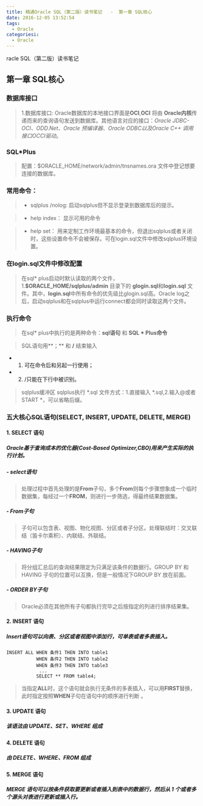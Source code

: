 ```yaml
---
title: 精通Oracle SQL（第二版）读书笔记   -  第一章 SQL核心
date: 2016-12-05 13:52:54
tags:
  - Oracle
categoriesi:
  - Oracle
---
```



racle SQL（第二版）读书笔记
## 第一章 SQL核心
### 数据库接口
> 1.数据库接口:
> Oracle数据库的本地接口界面是**OCI**,**OCI** 将由 **Oracle内核**传递而来的查询语句发送到数据库。其他语言对应的接口：*Oracle JDBC-OCI、ODD.Net、Oracle 预编译器、Oracle ODBC以及Oracle C++ 调用接口OCCI驱动*。

### SQL*Plus
>配置：$ORACLE_HOME/network/admin/tnsnames.ora 文件中登记想要连接的数据库。


### 常用命令：
> * sqlplus /nolog: 启动sqlplus但不显示登录到数据库后的提示。

> * help index： 显示可用的命令

> * help set： 用来定制工作环境最基本的命令，但退出sqlplus或者关闭时，这些设置命令不会被保存。可在login.sql文件中修改sqlplus环境设置。

### 在login.sql文件中修改配置

> 在sql* plus启动时默认读取的两个文件，1.**$ORACLE_HOME/sqlplus/admin** 目录下的 **glogin.sql**和**login.sql** 文件。其中，**login.sql**中所有命令的优先级比glogin.sql高。Oracle log之后，启动sqlplus和在sqlplus中运行connect都会同时读取这两个文件。

### 执行命令
>在sql* plus中执行的是两种命令：**sql语句** 和 **SQL * Plus命令**

>SQL语句用**；** 和 **/** 结束输入

 -  1.  可在命令后和另起一行使用；
 -  2.  /只能在下行中被识别。
>sqlplus缓冲区
>sqlplus执行 *.sql 文件方式：1.直接输入 *.sql,2.输入@或者START *，可以省略后缀。

### 五大核心SQL语句(SELECT, INSERT, UPDATE, DELETE, MERGE)
#### 1. SELECT 语句
##### Oracle基于查询成本的优化器(Cost-Based Optimizer,CBO)用来产生实际的执行计划。
##### - select语句
> 处理过程中首先处理的是**From**子句，多个**From**则每个步骤想象成一个临时数据集，每经过一个**FROM**，则进行一步筛选，得最终结果数据集。

##### - From子句
> 子句可以包含表、视图、物化视图、分区或者子分区。处理联结时：交叉联结（笛卡尔乘积）、内联结、外联结。

##### - HAVING子句
> 将分组汇总后的查询结果限定为只满足该条件的数据行。GROUP BY 和 HAVING 子句的位置可以互换，但是一般情况下GROUP BY 放在前面。

##### - ORDER BY子句
> Oracle必须在其他所有子句都执行完毕之后按指定的列进行排序结果集。

#### 2. INSERT 语句
##### Insert语句可以向表、分区或者视图中添加行，可单表或者多表插入。
	INSERT ALL WHEN 条件1 THEN INTO table1
			   WHEN 条件2 THEN INTO table2
			   WHEN 条件3 THEN INTO table3
				...
			   SELECT ** FROM table4;
> 当指定**ALL**时，这个语句就会执行无条件的多表插入，可以用**FIRST**替换，此时指定按照**WHEN**子句在语句中的顺序进行判断	。

#### 3. UPDATE 语句		

##### 该语法由 **UPDATE、SET、WHERE** 组成	

#### 4. DELETE 语句

##### 由 DELETE、WHERE、FROM 组成

#### 5. MERGE 语句

##### MERGE 语句可以按条件获取要更新或者插入到表中的数据行，然后从 1 个或者多个源头对表进行更新或插入行。


